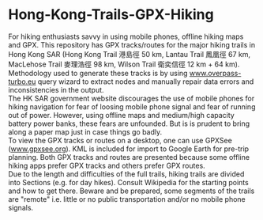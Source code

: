 # Hong-Kong-Trails-GPX-Hiking
For hiking enthusiasts savvy in using mobile phones, offline hiking maps and GPX. This repository has GPX tracks/routes for the major hiking trails in Hong Kong SAR (Hong Kong Trail 港島徑 50 km, Lantau Trail 鳳凰徑 67 km, MacLehose Trail 麥理浩徑 98 km, Wilson Trail 衛奕信徑 12 km + 64 km).
Methodology used to generate these tracks is by using www.overpass-turbo.eu query wizard to extract nodes and manually repair data errors and inconsistencies in the output.
<br>
The HK SAR government website discourages the use of mobile phones for hiking navigation for fear of loosing mobile phone signal and fear of running out of power. However, using offline maps and medium/high capacity battery power banks, these fears are unfounded. But is is prudent to bring along a paper map just in case things go badly.
<br>
To view the GPX tracks or routes on a desktop, one can use GPXSee (www.gpxsee.org).
KML is included for import to Google Earth for pre-trip planning.
Both GPX tracks and routes are presented because some offline hiking apps prefer GPX tracks and others prefer GPX routes.
<br>
Due to the length and difficulties of the full trails, hiking trails are divided into Sections (e.g. for day hikes). Consult Wikipedia for the starting points and how to get there. Beware and be prepared, some segments of the trails are "remote" i.e. little or no public transportation and/or no mobile phone signals.
